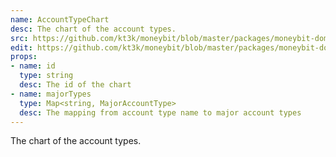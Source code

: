 ```yaml
---
name: AccountTypeChart
desc: The chart of the account types.
src: https://github.com/kt3k/moneybit/blob/master/packages/moneybit-domain/account-type-chart.js
edit: https://github.com/kt3k/moneybit/blob/master/packages/moneybit-domain/account-type-chart.md
props:
- name: id
  type: string
  desc: The id of the chart
- name: majorTypes
  type: Map<string, MajorAccountType>
  desc: The mapping from account type name to major account types
---
```


The chart of the account types.
